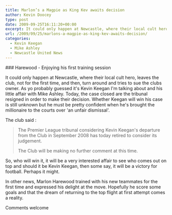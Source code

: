 ```yaml
---
title: Marlon’s a Magpie as King Kev awaits decision
author: Kevin Doocey
type: post
date: 2009-09-25T16:11:20+00:00
excerpt: It could only happen at Newcastle, where their local cult hero, leaves the club, not for the first time, and then..
url: /2009/09/25/marlons-a-magpie-as-king-kev-awaits-decision/
categories:
  - Kevin Keegan
  - Mike Ashley
  - Newcastle United News
---
```


### Harewood - Enjoying his first training session

It could only happen at Newcastle, where their local cult hero, leaves the club, not for the first time, and then, turn around and tries to sue the clubs owner. As yo probably guessed it's Kevin Keegan I'm talking about and his little affair with Mike Ashley. Today, the case closed are the tribunal resigned in order to make their decision. Whether Keegan will win his case is still unknown but he must be pretty confident when he's brought the millionaire to the courts over 'an unfair dismissal'.

The club said :

> The Premier League tribunal considering Kevin Keegan's departure from the Club in September 2008 has today retired to consider its judgement.
>
> The Club will be making no further comment at this time.

So, who will win it, it will be a very interested affair to see who comes out on top and should it be Kevin Keegan, then some say, it will be a victory for football. Perhaps it might.

In other news, Marlon Harewood trained with his new teammates for the first time and expressed his delight at the move. Hopefully he score some goals and that the dream of returning to the top flight at first attempt comes a reality.

Comments welcome
